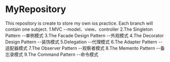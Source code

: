 # MyRepository
This repository is create to store my own ios practice. Each branch will contain one subject.
1.MVC --model、view、controller
2.The Singleton Pattern --单例模式
3.The Facade Design Pattern --外观模式
4.The Decorator Design Pattern --装饰模式
5.Delegation --代理模式
6.The Adapter Pattern --适配器模式
7.The Observer Pattern --观察者模式
8.The Memento Pattern --备忘录模式
9.The Command Pattern --命令模式
